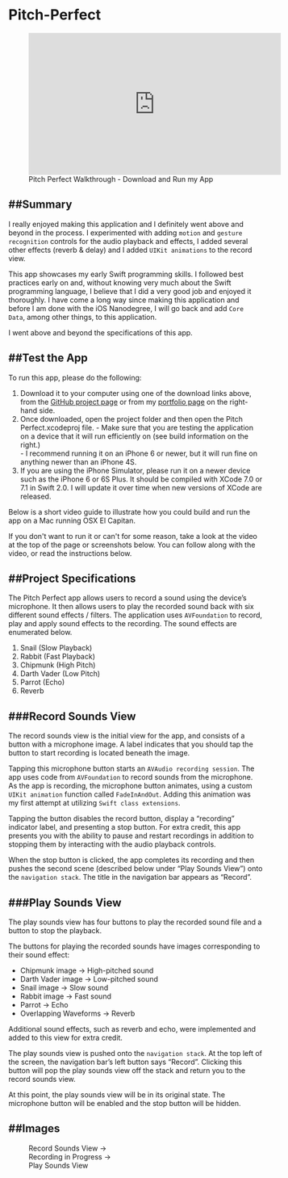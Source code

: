 
<!------->
# Pitch-Perfect
<!--key: 4-->
<!--category: iOS Apps-->
<!--title: "Pitch Perfect iOS App"-->
<!--description: "Udacity iOS Nanodegree - Pitch Perfect iOS App - Created in Swift 2.0 using XCode for iOS 9, AVFoundation"-->
<!--project-page: 'https://github.com/TechRapport/Pitch-Perfect/'-->
<!--downloads: -->
<!--  zip: 'https://github.com/TechRapport/Pitch-Perfect/zipball/master'-->
<!--  tarball: 'https://github.com/TechRapport/Pitch-Perfect/tarball/master'-->
<!--url: '/projects/pitch-perfect/'-->
<!--feature: -->
<!--  image: /assets/images/portfolio/Pitch-Perfect-portfolio-image.jpg-->
<!--  alt: "Pitch Perfect Udacity Portfolio Image"-->
<!--  video: 'https://vimeo.com/144954289'-->
<!--carousel:-->
<!--  image:-->
<!--    url: http://placehold.it/1920-->
<!--    caption: "Caption"-->
<!--    text: "Text description here"-->
<!--  image:-->
<!--    url: https://placehold.it/1920x540-->
<!--    caption: "Caption"-->
<!--    text: "Text description here"-->
<!--  image:-->
<!--    url: https://placehold.it/1920x540-->
<!--    caption: "Caption"-->
<!--    text: "Text description here"-->
<!--build-info: ['Version: 1.0', 'iPhone: 4S or later', 'iPad: N/A', 'xCode: Version 7.1', 'iOS: 9.0', 'Swift: 2.0']-->
<!------->

<figure class="video-responsive">
  <iframe src="https://player.vimeo.com/video/144954289" width="500" height = "281" frameborder="0" webkitallowfullscreen mozallowfullscreen allowfullscreen></iframe>
  <figcaption>Pitch Perfect Walkthrough - Download and Run my App</figcaption>
</figure>

##__Summary__
---
I really enjoyed making this application and I definitely went above and beyond in the process. I experimented with adding `motion` and `gesture recognition` controls for the audio playback and effects, I added several other effects (reverb & delay) and I added `UIKit animations` to the record view.

This app showcases my early Swift programming skills.  I followed best practices early on and, without knowing very much about the Swift programming language, I believe that I did a very good job and enjoyed it thoroughly.  I have come a long way since making this application and before I am done with the iOS Nanodegree, I will go back and add `Core Data`, among other things, to this application.

I went above and beyond the specifications of this app.

##__Test the App__
---
To run this app, please do the following:

 1.  Download it to your computer using one of the download links above, from the [GitHub project page]({{page.project-page}}) or from my [portfolio page]({{site.url}}{{page.url}}) on the right-hand side.  
 2.  Once downloaded, open the project folder and then open the Pitch Perfect.xcodeproj file.
    - Make sure that you are testing the application on a device that it will run efficiently on (see build information on the right.)  
    - I recommend running it on an iPhone 6 or newer, but it will run fine on anything newer than an iPhone 4S.
 3.  If you are using the iPhone Simulator, please run it on a newer device such as the iPhone 6 or 6S Plus.  It should be compiled with XCode 7.0 or 7.1 in Swift 2.0.  I will update it over time when new versions of XCode are released.

Below is a short video guide to illustrate how you could build and run the app on a Mac running OSX El Capitan.

If you don't want to run it or can't for some reason, take a look at the video at the top of the page or screenshots below.  You can follow along with the video, or read the instructions below.

##__Project Specifications__
---
The Pitch Perfect app allows users to record a sound using the device’s microphone. It then allows users to play the recorded sound back with six different sound effects / filters.  The application uses `AVFoundation` to record, play and apply sound effects to the recording.  The sound effects are enumerated below.
1. Snail (Slow Playback)
2. Rabbit (Fast Playback)
3. Chipmunk (High Pitch)
4. Darth Vader (Low Pitch)
5. Parrot (Echo)
6. Reverb

###__Record Sounds View__
---
The record sounds view is the initial view for the app, and consists of a button with a microphone image. A label indicates that you should tap the button to start recording is located beneath the image.

Tapping this microphone button starts an `AVAudio recording session`. The app uses code from `AVFoundation` to record sounds from the microphone.  As the app is recording, the microphone button animates, using a custom `UIKit animation` function called `FadeInAndOut`.  Adding this animation was my first attempt at utilizing `Swift class extensions`.

Tapping the button disables the record button, display a “recording” indicator label, and presenting a stop button. For extra credit, this app presents you with the ability to pause and restart recordings in addition to stopping them by interacting with the audio playback controls.

When the stop button is clicked, the app completes its recording and then pushes the second scene (described below under “Play Sounds View”) onto the `navigation stack`.
The title in the navigation bar appears as “Record”.

###__Play Sounds View__
---
The play sounds view has four buttons to play the recorded sound file and a button to stop the playback.

The buttons for playing the recorded sounds have images corresponding to their sound effect:

-  Chipmunk image → High-pitched sound
-  Darth Vader image →  Low-pitched sound
-  Snail image → Slow sound
-  Rabbit image → Fast sound
-  Parrot → Echo
-  Overlapping Waveforms → Reverb

Additional sound effects, such as reverb and echo, were implemented and added to this view for extra credit.

The play sounds view is pushed onto the `navigation stack`. At the top left of the screen, the navigation bar’s left button says “Record”. Clicking this button will pop the play sounds view off the stack and return you to the record sounds view.

At this point, the play sounds view will be in its original state. The microphone button will be enabled and the stop button will be hidden.

##__Images__
---
<figure class="third center">
	<a href="http://techrapport.com/assets/images/portfolio/pitch-perfect-1.png"><img src="http://techrapport.com/assets/images/portfolio/pitch-perfect-1.png" alt=""></a>
    <figcaption>Record Sounds View →</figcaption>
	<a href="http://techrapport.com/assets/images/portfolio/pitch-perfect-2.png"><img src="/assets/images/portfolio/pitch-perfect-2.png" alt=""></a>
    <figcaption>Recording in Progress →</figcaption>
	<a href="http://techrapport.com/assets/images/portfolio/pitch-perfect-3.png"><img src="/assets/images/portfolio/pitch-perfect-3.png" alt=""></a>
	<figcaption>Play Sounds View</figcaption>
</figure>
